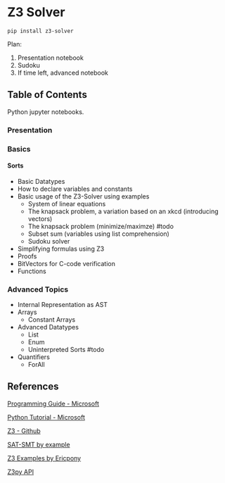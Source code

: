 # Z3 Solver

```
pip install z3-solver
```

Plan:
1. Presentation notebook
2. Sudoku
3. If time left, advanced notebook

## Table of Contents
Python jupyter notebooks.
### Presentation

### Basics
#### Sorts
- Basic Datatypes
- How to declare variables and constants
- Basic usage of the Z3-Solver using examples
  - System of linear equations
  - The knapsack problem, a variation based on an xkcd (introducing vectors)
  - The knapsack problem (minimize/maximze) #todo
  - Subset sum (variables using list comprehension)
  - Sudoku solver
- Simplifying formulas using Z3
- Proofs
- BitVectors for C-code verification
- Functions

### Advanced Topics
- Internal Representation as AST
- Arrays
  - Constant Arrays
- Advanced Datatypes
  - List
  - Enum
  - Uninterpreted Sorts #todo
- Quantifiers 
  - ForAll


## References
[Programming Guide - Microsoft](https://z3prover.github.io/papers/programmingz3.html)

[Python Tutorial - Microsoft](https://microsoft.github.io/z3guide/programming/Z3%20Python%20-%20Readonly/Introduction)

[Z3 - Github](https://github.com/Z3Prover/z3)

[SAT-SMT by example](https://smt.st/SAT_SMT_by_example.pdf)

[Z3 Examples by Ericpony](https://ericpony.github.io/z3py-tutorial/guide-examples.htm)

[Z3py API](https://z3prover.github.io/api/html/namespacez3py.html)
